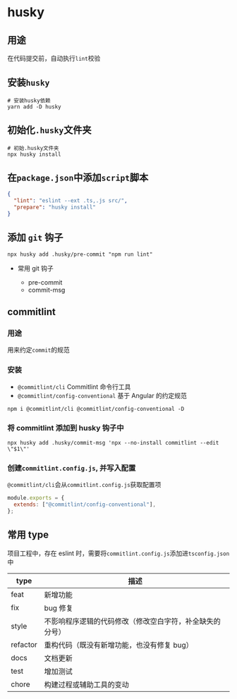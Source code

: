 # husky

## 用途

在代码提交前，自动执行`lint`校验

## 安装`husky`

```shell
# 安装husky依赖
yarn add -D husky
```

## 初始化`.husky`文件夹

```shell
# 初始.husky文件夹
npx husky install
```

## 在`package.json`中添加`script`脚本

```json
{
  "lint": "eslint --ext .ts,.js src/",
  "prepare": "husky install"
}
```

## 添加 `git` 钩子

```shell
npx husky add .husky/pre-commit "npm run lint"
```

- 常用 git 钩子

  - pre-commit
  - commit-msg

## commitlint

### 用途

用来约定`commit`的规范

### 安装

- `@commitlint/cli` Commitlint 命令行工具
- `@commitlint/config-conventional` 基于 Angular 的约定规范

```shell
npm i @commitlint/cli @commitlint/config-conventional -D
```

### 将 commitlint 添加到 husky 钩子中

```shell
npx husky add .husky/commit-msg 'npx --no-install commitlint --edit \"$1\"'
```

### 创建`commitlint.config.js`, 并写入配置

`@commitlint/cli`会从`commitlint.config.js`获取配置项

```js
module.exports = {
  extends: ["@commitlint/config-conventional"],
};
```

## 常用 type

项目工程中，存在 eslint 时，需要将`commitlint.config.js`添加进`tsconfig.json`中

| type     | 描述                                                     |
| -------- | -------------------------------------------------------- |
| feat     | 新增功能                                                 |
| fix      | bug 修复                                                 |
| style    | 不影响程序逻辑的代码修改（修改空白字符，补全缺失的分号） |
| refactor | 重构代码（既没有新增功能，也没有修复 bug）               |
| docs     | 文档更新                                                 |
| test     | 增加测试                                                 |
| chore    | 构建过程或辅助工具的变动                                 |
